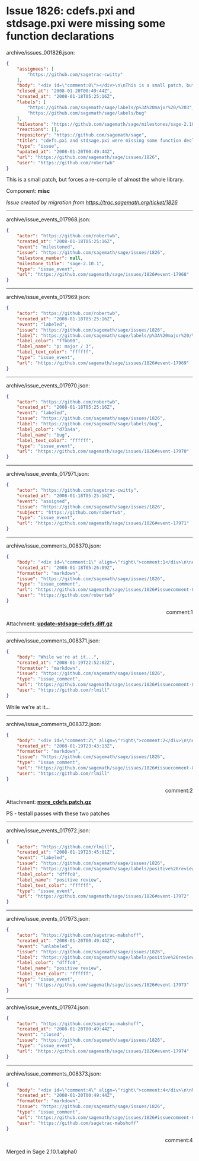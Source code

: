 # Issue 1826: cdefs.pxi and stdsage.pxi were missing some function declarations

archive/issues_001826.json:
```json
{
    "assignees": [
        "https://github.com/sagetrac-cwitty"
    ],
    "body": "<div id=\"comment:0\"></div>\n\nThis is a small patch, but forces a re-compile of almost the whole library.\n\nComponent: **misc**\n\n_Issue created by migration from https://trac.sagemath.org/ticket/1826_\n\n",
    "closed_at": "2008-01-20T00:49:44Z",
    "created_at": "2008-01-18T05:25:16Z",
    "labels": [
        "https://github.com/sagemath/sage/labels/p%3A%20major%20/%203",
        "https://github.com/sagemath/sage/labels/bug"
    ],
    "milestone": "https://github.com/sagemath/sage/milestones/sage-2.10.1",
    "reactions": [],
    "repository": "https://github.com/sagemath/sage",
    "title": "cdefs.pxi and stdsage.pxi were missing some function declarations",
    "type": "issue",
    "updated_at": "2008-01-20T00:49:44Z",
    "url": "https://github.com/sagemath/sage/issues/1826",
    "user": "https://github.com/robertwb"
}
```
<div id="comment:0"></div>

This is a small patch, but forces a re-compile of almost the whole library.

Component: **misc**

_Issue created by migration from https://trac.sagemath.org/ticket/1826_





---

archive/issue_events_017968.json:
```json
{
    "actor": "https://github.com/robertwb",
    "created_at": "2008-01-18T05:25:16Z",
    "event": "milestoned",
    "issue": "https://github.com/sagemath/sage/issues/1826",
    "milestone_number": null,
    "milestone_title": "sage-2.10.1",
    "type": "issue_event",
    "url": "https://github.com/sagemath/sage/issues/1826#event-17968"
}
```



---

archive/issue_events_017969.json:
```json
{
    "actor": "https://github.com/robertwb",
    "created_at": "2008-01-18T05:25:16Z",
    "event": "labeled",
    "issue": "https://github.com/sagemath/sage/issues/1826",
    "label": "https://github.com/sagemath/sage/labels/p%3A%20major%20/%203",
    "label_color": "ffbb00",
    "label_name": "p: major / 3",
    "label_text_color": "ffffff",
    "type": "issue_event",
    "url": "https://github.com/sagemath/sage/issues/1826#event-17969"
}
```



---

archive/issue_events_017970.json:
```json
{
    "actor": "https://github.com/robertwb",
    "created_at": "2008-01-18T05:25:16Z",
    "event": "labeled",
    "issue": "https://github.com/sagemath/sage/issues/1826",
    "label": "https://github.com/sagemath/sage/labels/bug",
    "label_color": "d73a4a",
    "label_name": "bug",
    "label_text_color": "ffffff",
    "type": "issue_event",
    "url": "https://github.com/sagemath/sage/issues/1826#event-17970"
}
```



---

archive/issue_events_017971.json:
```json
{
    "actor": "https://github.com/sagetrac-cwitty",
    "created_at": "2008-01-18T05:25:16Z",
    "event": "assigned",
    "issue": "https://github.com/sagemath/sage/issues/1826",
    "subject": "https://github.com/robertwb",
    "type": "issue_event",
    "url": "https://github.com/sagemath/sage/issues/1826#event-17971"
}
```



---

archive/issue_comments_008370.json:
```json
{
    "body": "<div id=\"comment:1\" align=\"right\">comment:1</div>\n\nAttachment: **[update-stdsage-cdefs.diff.gz](https://github.com/sagemath/sage/files/ticket1826/update-stdsage-cdefs.diff.gz)**",
    "created_at": "2008-01-18T05:26:09Z",
    "formatter": "markdown",
    "issue": "https://github.com/sagemath/sage/issues/1826",
    "type": "issue_comment",
    "url": "https://github.com/sagemath/sage/issues/1826#issuecomment-8370",
    "user": "https://github.com/robertwb"
}
```

<div id="comment:1" align="right">comment:1</div>

Attachment: **[update-stdsage-cdefs.diff.gz](https://github.com/sagemath/sage/files/ticket1826/update-stdsage-cdefs.diff.gz)**



---

archive/issue_comments_008371.json:
```json
{
    "body": "While we're at it...",
    "created_at": "2008-01-19T22:52:02Z",
    "formatter": "markdown",
    "issue": "https://github.com/sagemath/sage/issues/1826",
    "type": "issue_comment",
    "url": "https://github.com/sagemath/sage/issues/1826#issuecomment-8371",
    "user": "https://github.com/rlmill"
}
```

While we're at it...



---

archive/issue_comments_008372.json:
```json
{
    "body": "<div id=\"comment:2\" align=\"right\">comment:2</div>\n\nAttachment: **[more_cdefs.patch.gz](https://github.com/sagemath/sage/files/ticket1826/more_cdefs.patch.gz)**\n\nPS - testall passes with these two patches",
    "created_at": "2008-01-19T23:43:13Z",
    "formatter": "markdown",
    "issue": "https://github.com/sagemath/sage/issues/1826",
    "type": "issue_comment",
    "url": "https://github.com/sagemath/sage/issues/1826#issuecomment-8372",
    "user": "https://github.com/rlmill"
}
```

<div id="comment:2" align="right">comment:2</div>

Attachment: **[more_cdefs.patch.gz](https://github.com/sagemath/sage/files/ticket1826/more_cdefs.patch.gz)**

PS - testall passes with these two patches



---

archive/issue_events_017972.json:
```json
{
    "actor": "https://github.com/rlmill",
    "created_at": "2008-01-19T23:45:01Z",
    "event": "labeled",
    "issue": "https://github.com/sagemath/sage/issues/1826",
    "label": "https://github.com/sagemath/sage/labels/positive%20review",
    "label_color": "dfffc0",
    "label_name": "positive review",
    "label_text_color": "ffffff",
    "type": "issue_event",
    "url": "https://github.com/sagemath/sage/issues/1826#event-17972"
}
```



---

archive/issue_events_017973.json:
```json
{
    "actor": "https://github.com/sagetrac-mabshoff",
    "created_at": "2008-01-20T00:49:44Z",
    "event": "unlabeled",
    "issue": "https://github.com/sagemath/sage/issues/1826",
    "label": "https://github.com/sagemath/sage/labels/positive%20review",
    "label_color": "dfffc0",
    "label_name": "positive review",
    "label_text_color": "ffffff",
    "type": "issue_event",
    "url": "https://github.com/sagemath/sage/issues/1826#event-17973"
}
```



---

archive/issue_events_017974.json:
```json
{
    "actor": "https://github.com/sagetrac-mabshoff",
    "created_at": "2008-01-20T00:49:44Z",
    "event": "closed",
    "issue": "https://github.com/sagemath/sage/issues/1826",
    "type": "issue_event",
    "url": "https://github.com/sagemath/sage/issues/1826#event-17974"
}
```



---

archive/issue_comments_008373.json:
```json
{
    "body": "<div id=\"comment:4\" align=\"right\">comment:4</div>\n\nMerged in Sage 2.10.1.alpha0",
    "created_at": "2008-01-20T00:49:44Z",
    "formatter": "markdown",
    "issue": "https://github.com/sagemath/sage/issues/1826",
    "type": "issue_comment",
    "url": "https://github.com/sagemath/sage/issues/1826#issuecomment-8373",
    "user": "https://github.com/sagetrac-mabshoff"
}
```

<div id="comment:4" align="right">comment:4</div>

Merged in Sage 2.10.1.alpha0

